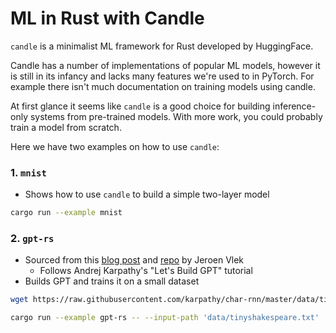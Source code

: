 # ML in Rust with Candle

`candle` is a minimalist ML framework for Rust developed by HuggingFace.

Candle has a number of implementations of popular ML models, however it is still in its infancy and lacks many features we're used to in PyTorch. For example there isn't much documentation on training models using candle.

At first glance it seems like `candle` is a good choice for building inference-only systems from pre-trained models. With more work, you could probably train a model from scratch.

Here we have two examples on how to use `candle`:

### 1. `mnist`
 
- Shows how to use `candle` to build a simple two-layer model

```bash
cargo run --example mnist
```


### 2. `gpt-rs`

- Sourced from this [blog post](https://www.perceptivebits.com/building-gpt-from-scratch-in-rust-and-candle/) and [repo](https://github.com/jeroenvlek/gpt-from-scratch-rs) by Jeroen Vlek
  - Follows Andrej Karpathy's "Let's Build GPT" tutorial
- Builds GPT and trains it on a small dataset  

```bash
wget https://raw.githubusercontent.com/karpathy/char-rnn/master/data/tinyshakespeare/input.txt -O data/tinyshakespeare.txt
```

```bash
cargo run --example gpt-rs -- --input-path 'data/tinyshakespeare.txt'
```